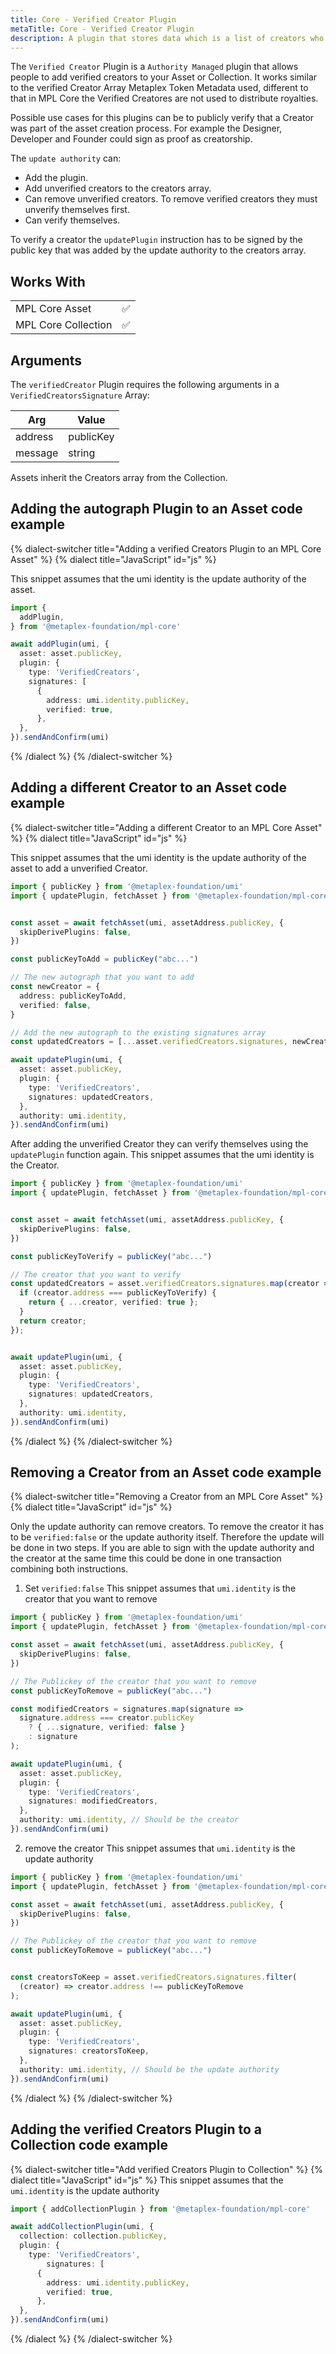 ```yaml
---
title: Core - Verified Creator Plugin
metaTitle: Core - Verified Creator Plugin
description: A plugin that stores data which is a list of creators who worked on the Assets/Collection. 
---
```


The `Verified Creator` Plugin is a `Authority Managed` plugin that allows people to add verified creators to your Asset or Collection. It works similar to the verified Creator Array Metaplex Token Metadata used, different to that in MPL Core the Verified Creatores are not used to distribute royalties.

Possible use cases for this plugins can be to publicly verify that a Creator was part of the asset creation process. For example the Designer, Developer and Founder could sign as proof as creatorship.

The `update authority` can: 
- Add the plugin.
- Add unverified creators to the creators array.
- Can remove unverified creators. To remove verified creators they must unverify themselves first.
- Can verify themselves.

To verify a creator the `updatePlugin` instruction has to be signed by the public key that was added by the update authority to the creators array. 

## Works With

|                     |     |
| ------------------- | --- |
| MPL Core Asset      | ✅  |
| MPL Core Collection | ✅  |

## Arguments

The `verifiedCreator` Plugin requires the following arguments in a `VerifiedCreatorsSignature` Array:

| Arg     | Value     |
| ------- | ------    |
| address | publicKey |
| message | string    |

Assets inherit the Creators array from the Collection.

## Adding the autograph Plugin to an Asset code example

{% dialect-switcher title="Adding a verified Creators Plugin to an MPL Core Asset" %}
{% dialect title="JavaScript" id="js" %}

This snippet assumes that the umi identity is the update authority of the asset.

```ts
import {
  addPlugin,
} from '@metaplex-foundation/mpl-core'

await addPlugin(umi, {
  asset: asset.publicKey,
  plugin: {
    type: 'VerifiedCreators',
    signatures: [
      {
        address: umi.identity.publicKey,
        verified: true,
      },
  },
}).sendAndConfirm(umi)
```

{% /dialect %}
{% /dialect-switcher %}

## Adding a different Creator to an Asset code example

{% dialect-switcher title="Adding a different Creator to an MPL Core Asset" %}
{% dialect title="JavaScript" id="js" %}

This snippet assumes that the umi identity is the update authority of the asset to add a unverified Creator.

```ts
import { publicKey } from '@metaplex-foundation/umi'
import { updatePlugin, fetchAsset } from '@metaplex-foundation/mpl-core'


const asset = await fetchAsset(umi, assetAddress.publicKey, {
  skipDerivePlugins: false,
})

const publicKeyToAdd = publicKey("abc...")

// The new autograph that you want to add
const newCreator = {
  address: publicKeyToAdd,
  verified: false,
}

// Add the new autograph to the existing signatures array
const updatedCreators = [...asset.verifiedCreators.signatures, newCreator]

await updatePlugin(umi, {
  asset: asset.publicKey,
  plugin: {
    type: 'VerifiedCreators',
    signatures: updatedCreators,
  },
  authority: umi.identity,
}).sendAndConfirm(umi)
```

After adding the unverified Creator they can verify themselves using the `updatePlugin` function again.
This snippet assumes that the umi identity is the Creator.

```ts
import { publicKey } from '@metaplex-foundation/umi'
import { updatePlugin, fetchAsset } from '@metaplex-foundation/mpl-core'


const asset = await fetchAsset(umi, assetAddress.publicKey, {
  skipDerivePlugins: false,
})

const publicKeyToVerify = publicKey("abc...")

// The creator that you want to verify
const updatedCreators = asset.verifiedCreators.signatures.map(creator => {
  if (creator.address === publicKeyToVerify) {
    return { ...creator, verified: true };
  }
  return creator;
});


await updatePlugin(umi, {
  asset: asset.publicKey,
  plugin: {
    type: 'VerifiedCreators',
    signatures: updatedCreators,
  },
  authority: umi.identity,
}).sendAndConfirm(umi)
```

{% /dialect %}
{% /dialect-switcher %}

## Removing a Creator from an Asset code example

{% dialect-switcher title="Removing a Creator from an MPL Core Asset" %}
{% dialect title="JavaScript" id="js" %}

Only the update authority can remove creators. To remove the creator it has to be `verified:false` or the update authority itself. Therefore the update will be done in two steps. If you are able to sign with the update authority and the creator at the same time this could be done in one transaction combining both instructions.

1. Set `verified:false`
This snippet assumes that `umi.identity` is the creator that you want to remove

```ts
import { publicKey } from '@metaplex-foundation/umi'
import { updatePlugin, fetchAsset } from '@metaplex-foundation/mpl-core'

const asset = await fetchAsset(umi, assetAddress.publicKey, {
  skipDerivePlugins: false,
})

// The Publickey of the creator that you want to remove 
const publicKeyToRemove = publicKey("abc...")

const modifiedCreators = signatures.map(signature => 
  signature.address === creator.publicKey 
    ? { ...signature, verified: false } 
    : signature
);

await updatePlugin(umi, {
  asset: asset.publicKey,
  plugin: {
    type: 'VerifiedCreators',
    signatures: modifiedCreators,
  },
  authority: umi.identity, // Should be the creator
}).sendAndConfirm(umi)
```

2. remove the creator
This snippet assumes that `umi.identity` is the update authority

```ts
import { publicKey } from '@metaplex-foundation/umi'
import { updatePlugin, fetchAsset } from '@metaplex-foundation/mpl-core'

const asset = await fetchAsset(umi, assetAddress.publicKey, {
  skipDerivePlugins: false,
})

// The Publickey of the creator that you want to remove 
const publicKeyToRemove = publicKey("abc...")


const creatorsToKeep = asset.verifiedCreators.signatures.filter(
  (creator) => creator.address !== publicKeyToRemove
);

await updatePlugin(umi, {
  asset: asset.publicKey,
  plugin: {
    type: 'VerifiedCreators',
    signatures: creatorsToKeep,
  },
  authority: umi.identity, // Should be the update authority
}).sendAndConfirm(umi)
```

{% /dialect %}
{% /dialect-switcher %}

## Adding the verified Creators Plugin to a Collection code example

{% dialect-switcher title="Add verified Creators Plugin to Collection" %}
{% dialect title="JavaScript" id="js" %}
This snippet assumes that the `umi.identity` is the update authority

```ts
import { addCollectionPlugin } from '@metaplex-foundation/mpl-core'

await addCollectionPlugin(umi, {
  collection: collection.publicKey,
  plugin: {
    type: 'VerifiedCreators',
        signatures: [
      {
        address: umi.identity.publicKey,
        verified: true,
      },
  },
}).sendAndConfirm(umi)
```

{% /dialect %}
{% /dialect-switcher %}
